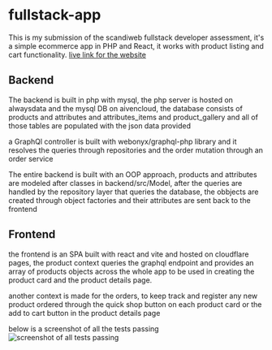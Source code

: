 # fullstack-app
This is my submission of the scandiweb fullstack developer assessment, it's a simple ecommerce app in PHP and React, it works with product listing and cart functionality.
[live link for the website ](https://ecommerce-app-test.pages.dev/all)


## Backend
The backend is built in php with mysql, the php server is hosted on alwaysdata and the mysql DB on aivencloud, the database consists of products and attributes and attributes_items and product_gallery and all of those tables are populated with the json data provided

a GraphQl controller is built with webonyx/graphql-php library and it resolves the queries through repositories and the order mutation through an order service

The entire backend is built with an OOP approach, products and attributes are modeled after classes in backend/src/Model, after the queries are handled by the repository layer that queries the database, the obbjects are created through object factories and their attributes are sent back to the frontend


## Frontend
the frontend is an SPA built with react and vite and hosted on cloudflare pages, the product context queries the graphql endpoint and provides an array of products objects across the whole app to be used in creating the product card and the product details page.

another context is made for the orders, to keep track and register any new product ordered through the quick shop button on each product card or the add to cart button in the product details page

below is a screenshot of all the tests passing
![screenshot of all tests passing](https://pub-152b68aa260243aaa2d232340cf0dd95.r2.dev/Screenshot%20from%202025-04-20%2021-32-47.png)
